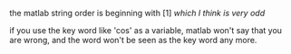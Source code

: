 the matlab string order is beginning with [1]
*which I think is very odd*

if you use the key word like 'cos' as a variable, matlab won't say that you are wrong, and the word won't be seen as the key word any more.









